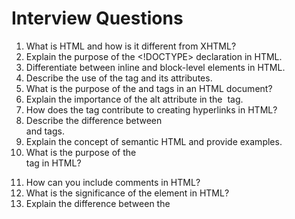 <a name="top"></a>

# Interview Questions

1. What is HTML and how is it different from XHTML?
2. Explain the purpose of the <!DOCTYPE> declaration in HTML.
3. Differentiate between inline and block-level elements in HTML.
4. Describe the use of the <meta> tag and its attributes.
5. What is the purpose of the <head> and <body> tags in an HTML document?
6. Explain the importance of the alt attribute in the <img> tag.
7. How does the <a> tag contribute to creating hyperlinks in HTML?
8. Describe the difference between <div> and <span> tags.
9. Explain the concept of semantic HTML and provide examples.
10. What is the purpose of the <form> tag in HTML?
11. How can you include comments in HTML?
12. What is the significance of the <table> element in HTML?
13. Explain the difference between the <script> tag with the async and defer attributes.
14. How can you embed audio and video in HTML using native elements?
15. Describe the role of the <nav> element in HTML5.
16. What is the purpose of the <aside> tag in HTML?
17. Explain the concept of HTML entities and provide examples.
18. How can you create ordered and unordered lists in HTML?
19. What is the purpose of the <header> and <footer> tags in HTML5?
20. Describe the use of the <abbr> and <cite> tags.
21. How do you create a hyperlink that opens in a new tab or window?
22. Explain the difference between the <strong> and <b> tags.
23. Describe the role of the <figure> and <figcaption> elements.
24. How can you create a responsive design in HTML?
25. Explain the use of the <details> and <summary> tags.
26. What is the purpose of the <main> tag in HTML5?
27. How can you embed external CSS styles in an HTML document?
28. Explain the concept of HTML5 data attributes.
29. How do you create a dropdown list in HTML?
30. Describe the purpose of the <canvas> element in HTML5.
31. Explain the difference between GET and POST methods in HTML forms.
32. How can you disable a form element using HTML?
33. Describe the purpose of the <progress> and <meter> elements.
34. How do you set the background image in HTML?
35. Explain the role of the <iframe> tag and its attributes.
36. What is the purpose of the colspan and rowspan attributes in a table?
37. How can you create a horizontal line in HTML?
38. Describe the use of the <datalist> element in HTML forms.
39. Explain the role of the <blockquote> and <q> tags.
40. How can you create a responsive image in HTML?
